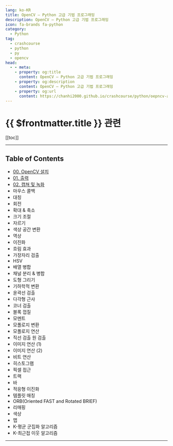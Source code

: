 ```yaml
---
lang: ko-KR
title: OpenCV – Python 고급 기법 프로그래밍
description: OpenCV – Python 고급 기법 프로그래밍
icon: fa-brands fa-python
category:
  - Python
tag: 
  - crashcourse
  - python
  - py
  - opencv
head:
  - - meta:
    - property: og:title
      content: OpenCV – Python 고급 기법 프로그래밍
    - property: og:description
      content: OpenCV – Python 고급 기법 프로그래밍
    - property: og:url
      content: https://chanhi2000.github.io/crashcourse/python/oepncv-advanced/
---
```


# {{ $frontmatter.title }} 관련

[[toc]]

---

## Table of Contents

- [00. OpenCV 설치](00.md)
- [01. 출력](01.md)
- [02. 캡쳐 및 녹화](02.md)
- 마우스 콜백
- 대칭
- 회전
- 확대 & 축소
- 크기 조절
- 자르기
- 색상 공간 변환
- 역상
- 이진화
- 흐림 효과
- 가장자리 검출
- HSV
- 배열 병합
- 채널 분리 & 병합
- 도형 그리기
- 기하학적 변환
- 윤곽선 검출
- 다각형 근사
- 코너 검출
- 블록 껍질
- 모멘트
- 모폴로지 변환
- 모폴로지 연산
- 직선 검출 원 검출
- 이미지 연산 (1)
- 이미지 연산 (2)
- 비트 연산
- 히스토그램
- 픽셀 접근
- 트랙
- 바
- 적응형 이진화
- 템플릿 매칭
- ORB(Oriented FAST and Rotated BRIEF)
- 리매핑
- 색상
- 맵
- K-평균 군집화 알고리즘
- K-최근접 이웃 알고리즘

---

<TagLinks />